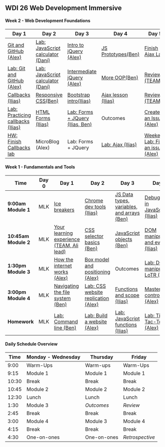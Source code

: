 ## WDI 26 Web Development Immersive

#### Week 2 - Web Development Foundations


Day 1                                      | Day 2                                | Day 3                                      | Day 4                                      | Day 5
--------------------------------           | ------------------------------------ | ------------------------------------       | ---------------------------------------    | -----------------------------------
[Git and GitHub (Alex)][2-1A]                     |      [Lab: JavaScript calculator (Dani)][2-2B]                |  [Intro to jQuery (Alex)][2-3B]       |       [JS Prototypes(Ben)][2-4A]     | [Finish Ajax Lab][2-4D]
[Lab: Git and GitHub (Alex)][2-1B]                |   [Lab: JavaScript calculator (Dani)][2-2C]  |    [Intermediate jQuery (Alex)][2-3C]                     |    [More OOP(Ben)][2-4B]    | [Review (TEAM)][2-5B]
[Callbacks (Ilias)][2-1C]                          |   [Responsive CSS(Ben)][2-2C] |    [Bootstrap intro(Ilias)][2-3C]     |        [Ajax lesson (Ilias)][2-4C]              | [Review (TEAM)][2-5A]
[Lab: Practicing callbacks (Ilias)][2-1D]                 |  [HTML Forms (Ilias)][2-2D]  | [Lab: Forms + JQuery (Ilias, Ben)][2-3D] |   Outcomes  | [Create an Issue (Alex)][2-5C]|
[HW: Finish Callbacks lab][2-1E] | MicroBlog (Alex)  |  Lab: Forms + JQuery | [Lab: Ajax (Ilias)][2-4D] | [Weekend Lab: Fix an issue (Alex)][2-5E]



[2-1A]: 01-workflow/git-github-lesson "Git and GitHub"  
[2-1B]: 01-workflow/git-github-lab "Git and GitHub lab"
[2-1C]: 00-programming/js-callbacks-lesson "Callbacks"
[2-1D]: 00-programming/js-callbacks-lab "Callbacks lab"
[2-1E]: # " "

[2-2A]: # " "
[2-2B]: # " "
[2-2C]: # "Responsive CSS"
[2-2D]: w02/d02/m4-html-forms "HTML Forms"
[2-2E]: # " "

[2-3A]: #          " "
[2-3B]: #                   " "
[2-3C]: w02/d03/m3-bootstrap "Bootstrap"
[2-3D]: # " "
[2-3E]: # " "

[2-4A]: # " "
[2-4B]: # " "
[2-4C]: w02/d04/m3-ajax "Ajax"
[2-4D]: # " "
[2-4E]: # " "

[2-5A]: 01-workflow/agile-user-stories-wireframes-lesson "Agile development, wireframes, and user stories"
[2-5B]: # " "
[2-5C]: # " "
[2-5D]: # " "
[2-5E]: # " "

#### Week 1 - Fundamentals and Tools

 Time | Day 0 |                     Day 1                                       | Day 2                                                         | Day 3                                                | Day  4                                    |
----- | -------- | --------------------------------                         | ------------------------------------                  | ------------------------------------     | ---------------------------------------   |
 **9:00am Module 1** | MLK   | [Ice breakers][1-1A]                                            | [Chrome dev tools (Ilias)][1-2A]      |[JS Data types, variables, and arrays (Ben)][1-3A]         | [Debugging in JavaScript (Ilias)][1-4A]             |
 **10:45am Module 2** | MLK    | [Your learning experience (TEAM, Ali lead)][1-1B]          | [CSS selector basics (Ben)][1-2B]                | [JavaScript objects (Ben)][1-3B]      | [DOM manipulation and events (Ilias)][1-4B]       |  
 **1:30pm Module 3** | MLK    | [How the internet works (Alex)][1-1C]      | [Box model and positioning (Alex)][1-2C]         | Outcomes | [Lab: DOM manipulation LoTR (Ilias)][1-4C]     |
**3:00pm Module 4** | MLK    | [Navigating the file system (Ben)][1-1D]               | [Lab: CSS website replication (Alex)][1-2D]       | [Functions and scope (Ilias)][1-3C] | [Mastering control flow (Alex)][1-4D]             |
**Homework** | MLK    | [Lab: Command line (Ben)][1-1E] | [Lab: Build a website (Alex)][1-2E]  | [Lab: JavaScript functions (Ilias)][1-3D] | [Lab: Tic-Tac-Toe (Alex) ][1-4E]  |

[1-1A]: # "Ice Breakers"  
[1-1B]: # "Your Learning Experience"
[1-1C]: w01/d01/m3-how-the-internet-works/readme.md "How the Internet Works"
[1-1D]: w01/d01/m4-navigating-the-file-system "Navigating the File System"
[1-1E]: w01/d01/hw-command-line-lab "Lab: Command Line"

[1-2A]: w01/d02/m1-chrome-dev-tools "Chrome Dev Tools"
[1-2B]: w01/d02/m2-css-selector-basics "CSS Selector Basics"
[1-2C]: w01/d02/m3-box-model-and-positioning "Box Model and Positioning"
[1-2D]: w01/d02/m4-CSS-lab "Lab:  CSS website replication"
[1-2E]: w01/d02/hw-website-lab "Lab: Build a website"

[1-3A]: w01/d03/m1-js-data-types-variables-and-arrays "Data types, Variables and Arrays"
[1-3B]: w01/d03/m2-javascript-objects "JavaScript Objects"
[1-3C]: w01/d03/m3-functions-scope "Functions and Scope"
[1-3D]: w01/d03/m4-functions-lab "Lab: JavaScript functions"
[1-3E]: https://vimeo.com/36579366 "Inventing on Principle, Bret Victor"

[1-4A]: w01/d04/m1-debugging "Debugging in JavaScript"
[1-4B]: w01/d04/m2-DOM-manipulation-and-events "DOM Manipulation and Events"
[1-4C]: w01/d04/m3-LoTR-lab "Lab: DOM Manipulation LoTR"
[1-4D]: w01/d04/m4-control-flow "Mastering Control Flow"
[1-4E]: w01/d04/hw-tic-tac-toe-lab "Lab: Tic-Tac-Toe"

#### Daily Schedule Overview

Time | Monday - Wednesday | Thursday | Friday |
----- | -------- | ----- | ----- |
9:00  | Warm-Ups | Warm-ups | Warm-Ups |
9:15 | Module 1 | Module 1 | Module 1 |
10:30 | Break | Break | Break  |
10:45 | Module 2 | Module 2 | Module 2 |
12:30 | Lunch | Lunch | Lunch |
1:30 | Module 3 | *Outcomes* | *Review* |
2:45 | Break | Break | Break |
3:00 | Module 4 | Module 3 | Module 4 |
4:15 | Break | Break | Break |
4:30 | One-on-ones | One-on-ones | *Retrospective* |


